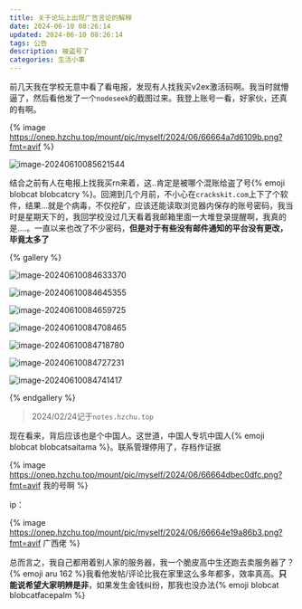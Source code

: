 ```yaml
---
title: 关于论坛上出现广告言论的解释
date: 2024-06-10 08:26:14
updated: 2024-06-10 08:26:14
tags: 公告
description: 被盗号了
categories: 生活小事
---
```


前几天我在学校无意中看了看电报，发现有人找我买v2ex激活码啊。我当时就懵逼了，然后看他发了一个`nodeseek`的截图过来。我登上账号一看，好家伙，还真的有啊。

{% image https://onep.hzchu.top/mount/pic/myself/2024/06/66664a7d6109b.png?fmt=avif %}

![image-20240610085621544](https://onep.hzchu.top/mount/pic/myself/2024/06/66664f367d41f.png)

结合之前有人在电报上找我买rn来着，这..肯定是被哪个混账给盗了号{% emoji blobcat blobcatcry %}。回溯到几个月前，不小心在`crackskit.com`上下了个软件，结果...就是个病毒，不仅挖矿，应该还能读取浏览器内保存的账号密码，我当时是星期天下的，我回学校没过几天看着我邮箱里面一大堆登录提醒啊，我真的是....。一直以来也改了不少密码，**但是对于有些没有邮件通知的平台没有更改，毕竟太多了**

{% gallery %}

![image-20240610084633370](https://onep.hzchu.top/mount/pic/myself/2024/06/66664cea83107.png)

![image-20240610084645355](https://onep.hzchu.top/mount/pic/myself/2024/06/66664cf657c67.png)

![image-20240610084659725](https://onep.hzchu.top/mount/pic/myself/2024/06/66664d05005d7.png)

![image-20240610084708465](https://onep.hzchu.top/mount/pic/myself/2024/06/66664d0d9364c.png)

![image-20240610084718780](https://onep.hzchu.top/mount/pic/myself/2024/06/66664d179bd04.png)

![image-20240610084727231](https://onep.hzchu.top/mount/pic/myself/2024/06/66664d204e6e7.png)

![image-20240610084741417](https://onep.hzchu.top/mount/pic/myself/2024/06/66664d2e73575.png)

{% endgallery %}

> 2024/02/24记于`notes.hzchu.top`

现在看来，背后应该也是个中国人。这世道，中国人专坑中国人{% emoji blobcat blobcatsaitama %}。联系管理停用了，存档作证据

{% image https://onep.hzchu.top/mount/pic/myself/2024/06/66664dbec0dfc.png?fmt=avif 我的号啊 %}

ip：

{% image https://onep.hzchu.top/mount/pic/myself/2024/06/66664e19a86b3.png?fmt=avif 广西佬 %}

总而言之，我自己都用着别人家的服务器，我一个脆皮高中生还跑去卖服务器了？{% emoji aru 162 %}我看他发帖/评论比我在家里这么多年都多，效率真高。**只能说希望大家明辨是非**，如果发生金钱纠纷，那我也没办法{% emoji blobcat blobcatfacepalm %}

